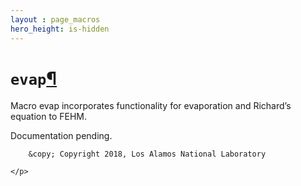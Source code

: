 ```yaml
---
layout : page_macros
hero_height: is-hidden
---
```


<h1><code class="docutils literal notranslate"><span class="pre">evap</span></code><a class="headerlink" href="#evap" title="Permalink to this headline">¶</a></h1>
<p>Macro evap incorporates functionality for evaporation and Richard’s equation to FEHM.</p>
<p>Documentation pending.</p>
  <div role="contentinfo">
    <p>
        
        &copy; Copyright 2018, Los Alamos National Laboratory

    </p>
  </div>
